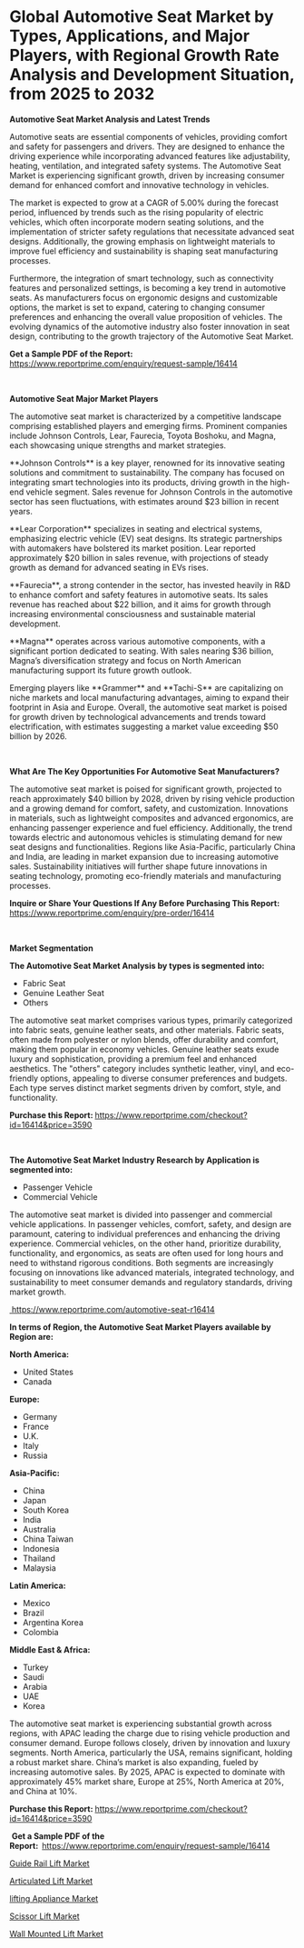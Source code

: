 <p><h1>Global Automotive Seat Market by Types, Applications, and Major Players, with Regional Growth Rate Analysis and Development Situation, from 2025 to 2032</h1></p><p><strong>Automotive Seat Market Analysis and Latest Trends</strong></p>
<p><p>Automotive seats are essential components of vehicles, providing comfort and safety for passengers and drivers. They are designed to enhance the driving experience while incorporating advanced features like adjustability, heating, ventilation, and integrated safety systems. The Automotive Seat Market is experiencing significant growth, driven by increasing consumer demand for enhanced comfort and innovative technology in vehicles.</p><p>The market is expected to grow at a CAGR of 5.00% during the forecast period, influenced by trends such as the rising popularity of electric vehicles, which often incorporate modern seating solutions, and the implementation of stricter safety regulations that necessitate advanced seat designs. Additionally, the growing emphasis on lightweight materials to improve fuel efficiency and sustainability is shaping seat manufacturing processes. </p><p>Furthermore, the integration of smart technology, such as connectivity features and personalized settings, is becoming a key trend in automotive seats. As manufacturers focus on ergonomic designs and customizable options, the market is set to expand, catering to changing consumer preferences and enhancing the overall value proposition of vehicles. The evolving dynamics of the automotive industry also foster innovation in seat design, contributing to the growth trajectory of the Automotive Seat Market.</p></p>
<p><strong>Get a Sample PDF of the Report:&nbsp;</strong> <a href="https://www.reportprime.com/enquiry/request-sample/16414?utm_campaign=2771&utm_medium=2&utm_source=Github&utm_content=ia&utm_term=17032025&utm_id=automotive-seat">https://www.reportprime.com/enquiry/request-sample/16414</a></p>
<p>&nbsp;</p>
<p><strong>Automotive Seat Major Market Players</strong></p>
<p><p>The automotive seat market is characterized by a competitive landscape comprising established players and emerging firms. Prominent companies include Johnson Controls, Lear, Faurecia, Toyota Boshoku, and Magna, each showcasing unique strengths and market strategies. </p><p>**Johnson Controls** is a key player, renowned for its innovative seating solutions and commitment to sustainability. The company has focused on integrating smart technologies into its products, driving growth in the high-end vehicle segment. Sales revenue for Johnson Controls in the automotive sector has seen fluctuations, with estimates around $23 billion in recent years.</p><p>**Lear Corporation** specializes in seating and electrical systems, emphasizing electric vehicle (EV) seat designs. Its strategic partnerships with automakers have bolstered its market position. Lear reported approximately $20 billion in sales revenue, with projections of steady growth as demand for advanced seating in EVs rises.</p><p>**Faurecia**, a strong contender in the sector, has invested heavily in R&D to enhance comfort and safety features in automotive seats. Its sales revenue has reached about $22 billion, and it aims for growth through increasing environmental consciousness and sustainable material development.</p><p>**Magna** operates across various automotive components, with a significant portion dedicated to seating. With sales nearing $36 billion, Magna’s diversification strategy and focus on North American manufacturing support its future growth outlook.</p><p>Emerging players like **Grammer** and **Tachi-S** are capitalizing on niche markets and local manufacturing advantages, aiming to expand their footprint in Asia and Europe. Overall, the automotive seat market is poised for growth driven by technological advancements and trends toward electrification, with estimates suggesting a market value exceeding $50 billion by 2026.</p></p>
<p>&nbsp;</p>
<p><strong>What Are The Key Opportunities For Automotive Seat Manufacturers?</strong></p>
<p><p>The automotive seat market is poised for significant growth, projected to reach approximately $40 billion by 2028, driven by rising vehicle production and a growing demand for comfort, safety, and customization. Innovations in materials, such as lightweight composites and advanced ergonomics, are enhancing passenger experience and fuel efficiency. Additionally, the trend towards electric and autonomous vehicles is stimulating demand for new seat designs and functionalities. Regions like Asia-Pacific, particularly China and India, are leading in market expansion due to increasing automotive sales. Sustainability initiatives will further shape future innovations in seating technology, promoting eco-friendly materials and manufacturing processes.</p></p>
<p><strong>Inquire or Share Your Questions If Any Before Purchasing This Report:</strong> <a href="https://www.reportprime.com/enquiry/pre-order/16414?utm_campaign=2771&utm_medium=2&utm_source=Github&utm_content=ia&utm_term=17032025&utm_id=automotive-seat">https://www.reportprime.com/enquiry/pre-order/16414</a></p>
<p>&nbsp;</p>
<p><strong>Market Segmentation</strong></p>
<p><strong>The Automotive Seat Market Analysis by types is segmented into:</strong></p>
<p><ul><li>Fabric Seat</li><li>Genuine Leather Seat</li><li>Others</li></ul></p>
<p><p>The automotive seat market comprises various types, primarily categorized into fabric seats, genuine leather seats, and other materials. Fabric seats, often made from polyester or nylon blends, offer durability and comfort, making them popular in economy vehicles. Genuine leather seats exude luxury and sophistication, providing a premium feel and enhanced aesthetics. The "others" category includes synthetic leather, vinyl, and eco-friendly options, appealing to diverse consumer preferences and budgets. Each type serves distinct market segments driven by comfort, style, and functionality.</p></p>
<p><strong>Purchase this Report:&nbsp;</strong><a href="https://www.reportprime.com/checkout?id=16414&price=3590&utm_campaign=2771&utm_medium=2&utm_source=Github&utm_content=ia&utm_term=17032025&utm_id=automotive-seat">https://www.reportprime.com/checkout?id=16414&price=3590</a></p>
<p>&nbsp;</p>
<p><strong>The Automotive Seat Market Industry Research by Application is segmented into:</strong></p>
<p><ul><li>Passenger Vehicle</li><li>Commercial Vehicle</li></ul></p>
<p><p>The automotive seat market is divided into passenger and commercial vehicle applications. In passenger vehicles, comfort, safety, and design are paramount, catering to individual preferences and enhancing the driving experience. Commercial vehicles, on the other hand, prioritize durability, functionality, and ergonomics, as seats are often used for long hours and need to withstand rigorous conditions. Both segments are increasingly focusing on innovations like advanced materials, integrated technology, and sustainability to meet consumer demands and regulatory standards, driving market growth.</p></p>
<p><a href="https://www.reportprime.com/automotive-seat-r16414?utm_campaign=2771&utm_medium=2&utm_source=Github&utm_content=ia&utm_term=17032025&utm_id=automotive-seat">&nbsp;https://www.reportprime.com/automotive-seat-r16414</a></p>
<p><strong>In terms of Region, the Automotive Seat Market Players available by Region are:</strong></p>
<p>
    <p> <strong> North America: </strong>
        <ul>
            <li>United States</li>
            <li>Canada</li>
        </ul>
        </p> 
    <p> <strong> Europe: </strong>
        <ul>
            <li>Germany</li>
            <li>France</li>
            <li>U.K.</li>
            <li>Italy</li>
            <li>Russia</li>
        </ul>
        </p> 
    <p> <strong> Asia-Pacific: </strong>
        <ul>
            <li>China</li>
            <li>Japan</li>
            <li>South Korea</li>
            <li>India</li>
            <li>Australia</li>
            <li>China Taiwan</li>
            <li>Indonesia</li>
            <li>Thailand</li>
            <li>Malaysia</li>
        </ul>
        </p> 
    <p> <strong> Latin America: </strong>
        <ul>
            <li>Mexico</li>
            <li>Brazil</li>
            <li>Argentina Korea</li>
            <li>Colombia</li>
        </ul>
        </p> 
    <p> <strong> Middle East & Africa: </strong>
        <ul>
            <li>Turkey</li>
            <li>Saudi</li>
            <li>Arabia</li>
            <li>UAE</li>
            <li>Korea</li>
        </ul>
    </p>
    </p>
<p><p>The automotive seat market is experiencing substantial growth across regions, with APAC leading the charge due to rising vehicle production and consumer demand. Europe follows closely, driven by innovation and luxury segments. North America, particularly the USA, remains significant, holding a robust market share. China’s market is also expanding, fueled by increasing automotive sales. By 2025, APAC is expected to dominate with approximately 45% market share, Europe at 25%, North America at 20%, and China at 10%.</p></p>
<p><strong>Purchase this Report: </strong><a href="https://www.reportprime.com/checkout?id=16414&price=3590&utm_campaign=2771&utm_medium=2&utm_source=Github&utm_content=ia&utm_term=17032025&utm_id=automotive-seat">https://www.reportprime.com/checkout?id=16414&price=3590</a></p>
<p>&nbsp;<strong>Get a Sample PDF of the Report:&nbsp;&nbsp;</strong><a href="https://www.reportprime.com/enquiry/request-sample/16414?utm_campaign=2771&utm_medium=2&utm_source=Github&utm_content=ia&utm_term=17032025&utm_id=automotive-seat">https://www.reportprime.com/enquiry/request-sample/16414</a></p>
<p><strong></strong></p>
<p><p><a href="https://www.linkedin.com/pulse/guide-rail-lift-market-size-segmentation-trends-growth-analysis-w5tgf?utm_campaign=2771&utm_medium=2&utm_source=Github&utm_content=ia&utm_term=17032025&utm_id=automotive-seat">Guide Rail Lift Market</a></p><p><a href="https://www.linkedin.com/pulse/growth-journey-articulated-lift-market-uncovering-138-cagr-xufvf?utm_campaign=2771&utm_medium=2&utm_source=Github&utm_content=ia&utm_term=17032025&utm_id=automotive-seat">Articulated Lift Market</a></p><p><a href="https://www.linkedin.com/pulse/comprehensive-analysis-lifting-appliance-market-20252032-growth-u2a7f?utm_campaign=2771&utm_medium=2&utm_source=Github&utm_content=ia&utm_term=17032025&utm_id=automotive-seat">lifting Appliance Market</a></p><p><a href="https://www.linkedin.com/pulse/scissor-lift-market-growth-outlook-global-industry-analysis-kteef?utm_campaign=2771&utm_medium=2&utm_source=Github&utm_content=ia&utm_term=17032025&utm_id=automotive-seat">Scissor Lift Market</a></p><p><a href="https://www.linkedin.com/pulse/wall-mounted-lift-market-growth-study-examines-trajectory-f6uof?utm_campaign=2771&utm_medium=2&utm_source=Github&utm_content=ia&utm_term=17032025&utm_id=automotive-seat">Wall Mounted Lift Market</a></p></p>